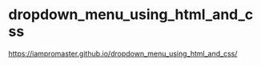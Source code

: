 # dropdown_menu_using_html_and_css
https://iampromaster.github.io/dropdown_menu_using_html_and_css/
